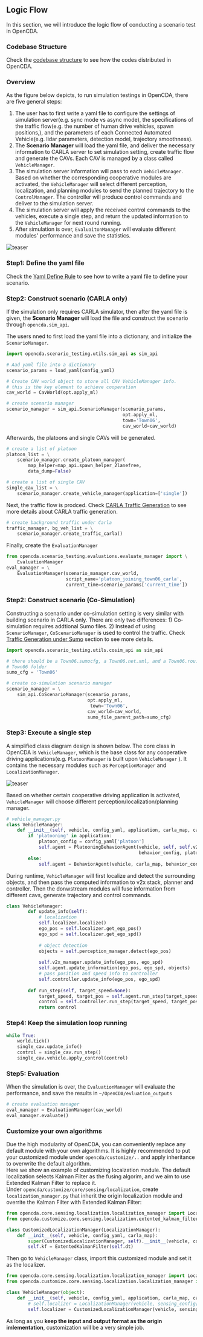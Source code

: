 ## Logic Flow
In this section,  we will introduce the logic flow of conducting a 
scenario test in OpenCDA.

### Codebase Structure
Check the [codebase structure](codebase_structure.md) to see how the codes distributed in OpenCDA.

### Overview
As the figure below depicts, to run simulation testings in OpenCDA, there are five general steps:

1. The user has to first write a yaml file to configure the settings of simulation server(e.g. sync mode vs async mode), 
the specifications of the traffic flow(e.g. the number of human drive vehicles, spawn positions,), and the parameters of 
each Connected Automated  Vehicle(e.g. lidar parameters, detection model, trajectory smoothness).
2. The <strong> Scenario Manager </strong> will load the yaml file, and deliver the necessary information to CARLA
server to set simulation setting, create traffic flow and generate the CAVs. Each CAV is managed by a class called 
`VehicleManager`.
3. The simulation server information will pass to each `VehicleManager`. Based on whether the corresponding cooperative
modules are activated, the `VehicleManager` will select different perception, localization, and planning modules to send
the planned trajectory to the `ControlManager`. The controller will produce control commands and deliver to the  simulation server.
4. The simulation server will apply the received control commands to the vehicles, execute a single step, and return the updated
information to the `VehicleManager` for next round running.
5. After simulation is over, `EvaluaitonManager` will evaluate different modules' performance and save the statistics.

![teaser](images/flow.png )

### Step1: Define the yaml file
Check the [Yaml Define Rule](yaml_define.md) to see how to write a yaml file to define
your scenario.

### Step2: Construct scenario (CARLA only)
If the simulation only requires CARLA simulator, then after the yaml file is given, the <strong>Scenario Manager </strong> will load the file
and construct the scenario through `opencda.sim_api`. 

The users nned to first load the yaml file
into a dictionary, and initialize the `ScenarioManager`.

```python
import opencda.scenario_testing.utils.sim_api as sim_api

# Aad yaml file into a dictionary
scenario_params = load_yaml(config_yaml)

# Create CAV world object to store all CAV VehicleManager info.
# this is the key element to achieve cooperation
cav_world = CavWorld(opt.apply_ml)

# create scenario manager
scenario_manager = sim_api.ScenarioManager(scenario_params,
                                           opt.apply_ml,
                                           town='Town06',
                                           cav_world=cav_world)
```

Afterwards, the platoons and single CAVs will be generated.

```python
# create a list of platoon
platoon_list = \
    scenario_manager.create_platoon_manager(
        map_helper=map_api.spawn_helper_2lanefree,
        data_dump=False)

# create a list of single CAV
single_cav_list = \
    scenario_manager.create_vehicle_manager(application=['single'])
```

Next, the traffic flow is prodced. Check [CARLA Traffic Generation](traffic_generation.md#carla-traffic-manager)
to see more details about CARLA traffic generation.

```python
# create background traffic under Carla
traffic_manager, bg_veh_list = \
    scenario_manager.create_traffic_carla()
```

Finally, create the `EvaluationManager`
```python
from opencda.scenario_testing.evaluations.evaluate_manager import \
    EvaluationManager
eval_manager = \
    EvaluationManager(scenario_manager.cav_world,
                      script_name='platoon_joining_town06_carla',
                      current_time=scenario_params['current_time'])
```

### Step2: Construct scenario (Co-Simulation)
Constructing a scenario under co-simulation setting is very similar with building scenario 
in CARLA only. There are only two differences: 1) Co-simulation requires addtional Sumo files. 2)
Instead of using `ScenarioManager`, `CoScenarioManager` is used to control the traffic. Check
[Traffic Generation under Sumo](traffic_generation.md#sumo-traffic-management-co-simulation) section
to see more details.
```python
import opencda.scenario_testing.utils.cosim_api as sim_api

# there should be a Town06.sumocfg, a Town06.net.xml, and a Town06.rou.xml in
# Town06 folder
sumo_cfg = 'Town06'

# create co-simulation scenario manager
scenario_manager = \
    sim_api.CoScenarioManager(scenario_params,
                              opt.apply_ml,
                               town='Town06',
                              cav_world=cav_world,
                              sumo_file_parent_path=sumo_cfg)
```


### Step3: Execute a single step
A simplified class diagram design is shown below.
The core class in OpenCDA is `VehicleManager`, which is the base class for any cooperative driving applications(e.g. `PlatoonManager`
is built upon `VehicleManager` ). It contains the necessary modules such as `PerceptionManager` and
`LocalizationManager`.

![teaser](images/class_diagram.png )

Based on whether certain cooperative driving application is activated,
`VehicleManager` will choose different perception/localization/planning manager.
```python
# vehicle_manager.py
class VehicleManager:
    def __init__(self, vehicle, config_yaml, application, carla_map, cav_world):
        if 'platooning' in application:
            platoon_config = config_yaml['platoon']
            self.agent = PlatooningBehaviorAgent(vehicle, self, self.v2x_manager,
                                                 behavior_config, platoon_config, carla_map)
        else:
            self.agent = BehaviorAgent(vehicle, carla_map, behavior_config)

```
During runtime, `VehicleManager` will first localize and detect the surrounding objects,
and then pass the computed information to v2x stack, planner and controller. Then the donwstream
modules will fuse information from different cavs, generate trajectory and control commands.
```python
class VehicleManager:
        def update_info(self):
            # localization
            self.localizer.localize()
            ego_pos = self.localizer.get_ego_pos()
            ego_spd = self.localizer.get_ego_spd()
    
            # object detection
            objects = self.perception_manager.detect(ego_pos)
    
            self.v2x_manager.update_info(ego_pos, ego_spd)
            self.agent.update_information(ego_pos, ego_spd, objects)
            # pass position and speed info to controller
            self.controller.update_info(ego_pos, ego_spd)
            
        def run_step(self, target_speed=None):
            target_speed, target_pos = self.agent.run_step(target_speed)
            control = self.controller.run_step(target_speed, target_pos)
            return control

```

### Step4: Keep the simulation loop running
```python
while True:
    world.tick()
    single_cav.update_info()
    control = single_cav.run_step()
    single_cav.vehicle.apply_control(control)
```

### Step5: Evaluation
When the simulation is over, the `EvaluationManager` will evaluate the performance,
and save the results in `~/OpenCDA/evluation_outputs`
```python
# create evaluation manager
eval_manager = EvaluationManager(cav_world)
eval_manager.evaluate()
```

### Customize your own algorithms
Due the high modularity of OpenCDA, you can conveniently replace any default module with your own
algorithms. It is highly recommended to put your customized module under `opencda/customize/..` and apply
inheritance to overwrite the default algorithm. <br>
Here we show an example of customizing localzation module. The default localization selects Kalman Filter
as the fusing algorim, and we aim to use Extended Kalman Filter to replace it.<br>
Under `opencda/customize/core/sensing/localization`, create `localization_manager.py` that inherit 
the origin localization module and overrite the Kalman Filter with Extended Kalman Filter:
```python
from opencda.core.sensing.localization.localization_manager import LocalizationManager
from opencda.customize.core.sensing.localization.extented_kalman_filter import ExtentedKalmanFilter

class CustomizedLocalizationManager(LocalizationManager):
    def __init__(self, vehicle, config_yaml, carla_map):
        super(CustomizedLocalizationManager, self).__init__(vehicle, config_yaml, carla_map)
        self.kf = ExtentedKalmanFilter(self.dt)
``` 

Then go to `VehicleManager` class, import this customized module and set it as the localizer.
```python
from opencda.core.sensing.localization.localization_manager import LocalizationManager
from opencda.customize.core.sensing.localization.localization_manager import CustomizedLocalizationManager

class VehicleManager(object):
    def __init__(self, vehicle, config_yaml, application, carla_map, cav_world):
        # self.localizer = LocalizationManager(vehicle, sensing_config['localization'], carla_map)
        self.localizer = CustomizedLocalizationManager(vehicle, sensing_config['localization'], carla_map)
```
As long as you <strong>keep the input and output format as the origin imlementation</strong>, customization will 
be a very simple job.
  